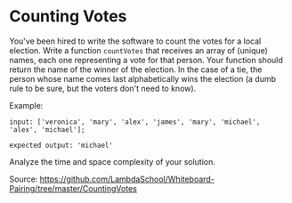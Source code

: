 # Counting Votes

You've been hired to write the software to count the votes for a local election.
Write a function `countVotes` that receives an array of (unique) names, each one
representing a vote for that person. Your function should return the name of the
winner of the election. In the case of a tie, the person whose name comes last
alphabetically wins the election (a dumb rule to be sure, but the voters don't
need to know).

Example:

```
input: ['veronica', 'mary', 'alex', 'james', 'mary', 'michael', 'alex', 'michael'];

expected output: 'michael'
```

Analyze the time and space complexity of your solution.

Source: https://github.com/LambdaSchool/Whiteboard-Pairing/tree/master/CountingVotes
